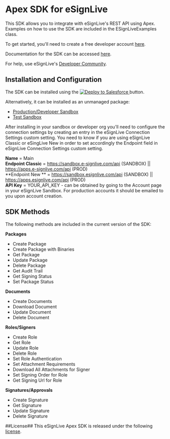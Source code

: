 # Apex SDK for eSignLive
This SDK allows you to integrate with eSignLive's REST API using Apex.  Examples on how to use the SDK are included in the ESignLiveExamples class.

To get started, you'll need to create a free developer account [here](http://bit.ly/1NWBoEo).

Documentation for the SDK can be accessed [here](http://bit.ly/1TtTXwb).

For help, use eSignLive's [Developer Community](http://bit.ly/1TtTZEf).

## Installation and Configuration
The SDK can be installed using the <a href="https://githubsfdeploy.herokuapp.com?owner=KadenceCollective&repo=esignlive-apex-sdk">
  <img alt="Deploy to Salesforce"
       src="https://raw.githubusercontent.com/afawcett/githubsfdeploy/master/src/main/webapp/resources/img/deploy.png">
</a> button.

Alternatively, it can be installed as an unmanaged package:
* [Production/Developer Sandbox](http://bit.ly/1Nk4s91)
* [Test Sandbox](http://bit.ly/1NWRWfm)

After installing in your sandbox or developer org you'll need to configure the connection settings by creating an entry in the eSignLive Connection Settings custom setting. You need to know if you are using eSignLive Classic or eSingLive New in order to set accordingly the Endpoint field in eSignLive Connection Settings custom setting.  

**Name** = Main  
**Endpoint Classic** = https://sandbox.e-signlive.com/api (SANDBOX) || https://apps.e-signlive.com/api (PROD)  
**Endpoint New ** = https://sandbox.esignlive.com/api (SANDBOX) || https://apps.esignlive.com/api (PROD)  
**API Key** = YOUR_API_KEY - can be obtained by going to the Account page in your eSignLive Sandbox.  For production accounts it should be emailed to you upon account creation.

## SDK Methods
The following methods are included in the current version of the SDK:

**Packages**
* Create Package
* Create Package with Binaries
* Get Package
* Update Package
* Delete Package
* Get Audit Trail
* Get Signing Status
* Set Package Status

**Documents**
* Create Documents
* Download Document
* Update Document
* Delete Document

**Roles/Signers**
* Create Role
* Get Role
* Update Role
* Delete Role
* Set Role Authentication
* Set Attachment Requirements
* Download All Attachments for Signer
* Set Signing Order for Role
* Get Signing Url for Role

**Signatures/Approvals**
* Create Signature
* Get Signature
* Update Signature
* Delete Signature

##License##
This eSignLive Apex SDK is released under the following [license](/LICENSE).
